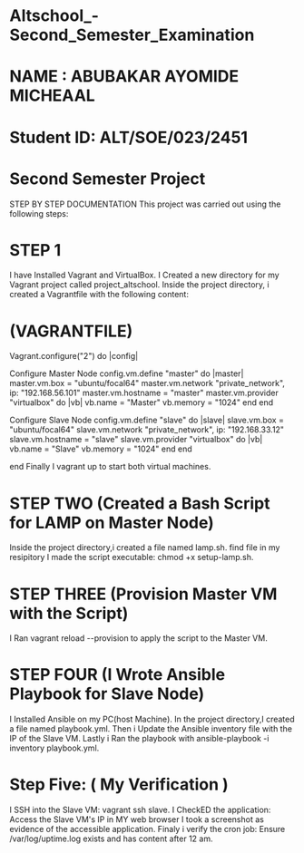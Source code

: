 # Altschool_-Second_Semester_Examination
# NAME : ABUBAKAR AYOMIDE MICHEAAL 
# Student ID: ALT/SOE/023/2451
# Second Semester Project


STEP BY STEP DOCUMENTATION
This project was carried out using the following steps:
#        STEP 1
I have Installed Vagrant and VirtualBox.
I Created a new directory for my Vagrant project called project_altschool.
Inside the project directory, i created a Vagrantfile with the following content:

# (VAGRANTFILE)
Vagrant.configure("2") do |config|

   Configure Master Node
  config.vm.define "master" do |master|
    master.vm.box = "ubuntu/focal64"
    master.vm.network "private_network", ip: "192.168.56.101"
    master.vm.hostname = "master"
    master.vm.provider "virtualbox" do |vb|
      vb.name = "Master"
      vb.memory = "1024"
    end
  end

  Configure Slave Node
  config.vm.define "slave" do |slave|
    slave.vm.box = "ubuntu/focal64"
    slave.vm.network "private_network", ip: "192.168.33.12"
    slave.vm.hostname = "slave"
    slave.vm.provider "virtualbox" do |vb|
      vb.name = "Slave"
      vb.memory = "1024"
    end
  end

end
Finally I vagrant up to start both virtual machines.


#           STEP TWO (Created a Bash Script for LAMP  on Master Node)
Inside the project directory,i created a file named lamp.sh.
find file in my resipitory
I made the script executable: chmod +x setup-lamp.sh.

#           STEP THREE (Provision Master VM with the Script)
I Ran vagrant reload --provision to apply the script to the Master VM.

#           STEP FOUR (I Wrote Ansible Playbook for Slave Node)
I Installed Ansible on my PC(host Machine).
In the project directory,I created a file named playbook.yml.
Then i Update the Ansible inventory file with the IP of the Slave VM.
Lastly i Ran the playbook with ansible-playbook -i inventory playbook.yml.

#           Step Five: ( My Verification )
I SSH into the Slave VM: vagrant ssh slave.
I CheckED the application: Access the Slave VM's IP in MY web browser
I took a screenshot as evidence of the accessible application.
Finaly i verify the cron job: Ensure /var/log/uptime.log exists and has content after 12 am.

